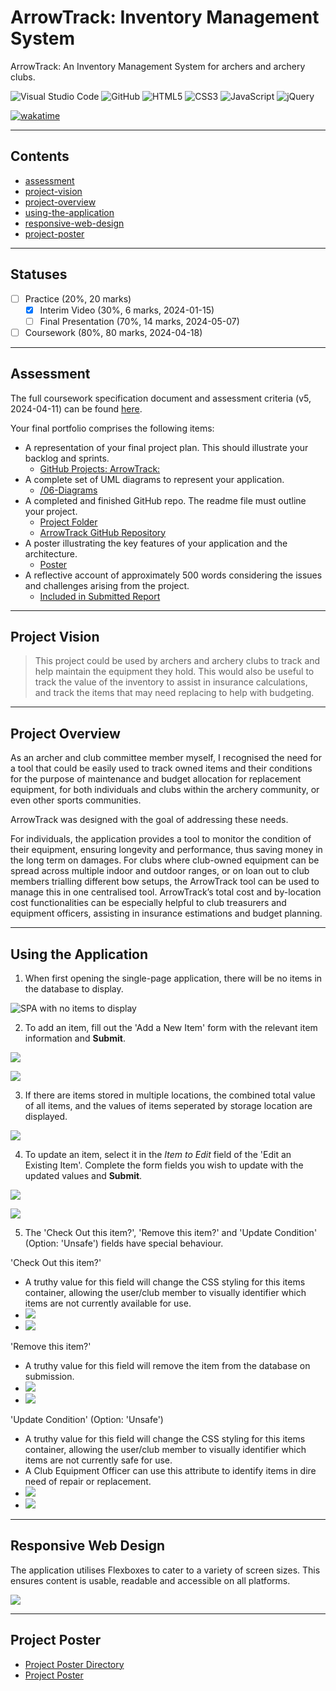 # ArrowTrack: Inventory Management System

ArrowTrack: An Inventory Management System for archers and archery clubs.

![Visual Studio Code](https://img.shields.io/badge/Visual%20Studio%20Code-0078d7.svg?style=for-the-badge&logo=visual-studio-code&logoColor=white)
![GitHub](https://img.shields.io/badge/github-%23121011.svg?style=for-the-badge&logo=github&logoColor=white)
![HTML5](https://img.shields.io/badge/html5-%23E34F26.svg?style=for-the-badge&logo=html5&logoColor=white)
![CSS3](https://img.shields.io/badge/css3-%231572B6.svg?style=for-the-badge&logo=css3&logoColor=white)
![JavaScript](https://img.shields.io/badge/javascript-%23323330.svg?style=for-the-badge&logo=javascript&logoColor=%23F7DF1E)
![jQuery](https://img.shields.io/badge/jquery-%230769AD.svg?style=for-the-badge&logo=jquery&logoColor=white)

[![wakatime](https://wakatime.com/badge/github/corey-richardson/ArrowTrack.svg)](https://wakatime.com/badge/github/corey-richardson/ArrowTrack)

---

## Contents

- [assessment](#assessment)
- [project-vision](#project-vision)
- [project-overview](#project-overview)
- [using-the-application](#using-the-application)
- [responsive-web-design](#responsive-web-design)
- [project-poster](#project-poster)

---

## Statuses

- [ ] Practice (20%, 20 marks)
  - [x] Interim Video (30%, 6 marks, 2024-01-15) 
  - [ ] Final Presentation (70%, 14 marks, 2024-05-07)

- [ ] Coursework (80%, 80 marks, 2024-04-18)

---

## Assessment

The full coursework specification document and assessment criteria (v5, 2024-04-11) can be found [here](/COMP1004_Assessment_Criteria-v5.pdf).

Your final portfolio comprises the following items:
- A representation of your final project plan. This should illustrate your backlog and sprints.
  - [GitHub Projects: ArrowTrack:](https://github.com/users/corey-richardson/projects/4)
- A complete set of UML diagrams to represent your application.
  - [/06-Diagrams](/06-Diagrams/)
- A completed and finished GitHub repo. The readme file must outline your project.
  - [Project Folder](/00-Project/)
  - [ArrowTrack GitHub Repository](https://github.com/corey-richardson/ArrowTrack)
- A poster illustrating the key features of your application and the architecture.
  - [Poster](/09-Poster/) <!-- UPDATE ME -->
- A reflective account of approximately 500 words considering the issues and challenges
arising from the project.
  - [Included in Submitted Report](/08-Report/Report.pdf)

---

## Project Vision

> This project could be used by archers and archery clubs to track and help maintain the equipment they hold. This would also be useful to track the value of the inventory to assist in insurance calculations, and track the items that may need replacing to help with budgeting.

---

## Project Overview

As an archer and club committee member myself, I recognised the need for a tool that could be
easily used to track owned items and their conditions for the purpose of maintenance and
budget allocation for replacement equipment, for both individuals and clubs within the archery
community, or even other sports communities.

ArrowTrack was designed with the goal of addressing these needs.

For individuals, the application provides a tool to monitor the condition of their equipment,
ensuring longevity and performance, thus saving money in the long term on damages. For clubs
where club-owned equipment can be spread across multiple indoor and outdoor ranges, or on
loan out to club members trialling different bow setups, the ArrowTrack tool can be used to
manage this in one centralised tool. ArrowTrack’s total cost and by-location cost functionalities
can be especially helpful to club treasurers and equipment officers, assisting in insurance
estimations and budget planning.

---

## Using the Application

1. When first opening the single-page application, there will be no items in the database to display.

![SPA with no items to display](/08-Report/readme-res/01-empty_view.png)

2. To add an item, fill out the 'Add a New Item' form with the relevant item information and **Submit**.

![](/08-Report/readme-res/02-AddForm_filled.png)

![](/08-Report/readme-res/03-AddForm_submitted.png)

3. If there are items stored in multiple locations, the combined total value of all items, and the values of items seperated by storage location are displayed.

![](/08-Report/readme-res/04-demonstrate_values.png)

4. To update an item, select it in the *Item to Edit* field of the 'Edit an Existing Item'. Complete the form fields you wish to update with the updated values and **Submit**. 

![](/08-Report/readme-res/05-EditForm_filled.png)

![](/08-Report/readme-res/06-EditForm_submitted.png)

5. The 'Check Out this item?', 'Remove this item?' and 'Update Condition' (Option: 'Unsafe') fields have special behaviour.

'Check Out this item?'
- A truthy value for this field will change the CSS styling for this items container, allowing the user/club member to visually identifier which items are not currently available for use.
- ![](/08-Report/readme-res/07-CheckOut_filled.png)
- ![](/08-Report/readme-res/08-CheckOut_submitted.png)

'Remove this item?'
- A truthy value for this field will remove the item from the database on submission.
- ![](/08-Report/readme-res/09-Remove_filled.png)
- ![](/08-Report/readme-res/10-Remove_submitted.png)

'Update Condition' (Option: 'Unsafe')
- A truthy value for this field will change the CSS styling for this items container, allowing the user/club member to visually identifier which items are not currently safe for use.
- A Club Equipment Officer can use this attribute to identify items in dire need of repair or replacement.
- ![](/08-Report/readme-res/11-Unsafe_filled.png)
- ![](/08-Report/readme-res/12-Unsafe_submitted.png)

---

## Responsive Web Design

The application utilises Flexboxes to cater to a variety of screen sizes. This ensures content is usable, readable and accessible on all platforms.

![](/08-Report/readme-res/13-RWD.gif)

---

## Project Poster

- [Project Poster Directory](/09-Poster/)
- [Project Poster](/09-Poster/) <!-- UPDATE ME -->